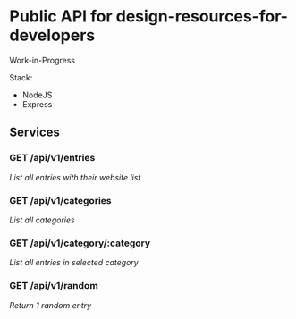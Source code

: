 # Public API for design-resources-for-developers

Work-in-Progress

Stack:

- NodeJS
- Express

## Services

### GET /api/v1/entries

_List all entries with their website list_

### GET /api/v1/categories

_List all categories_

### GET /api/v1/category/:category

_List all entries in selected category_

### GET /api/v1/random

_Return 1 random entry_


